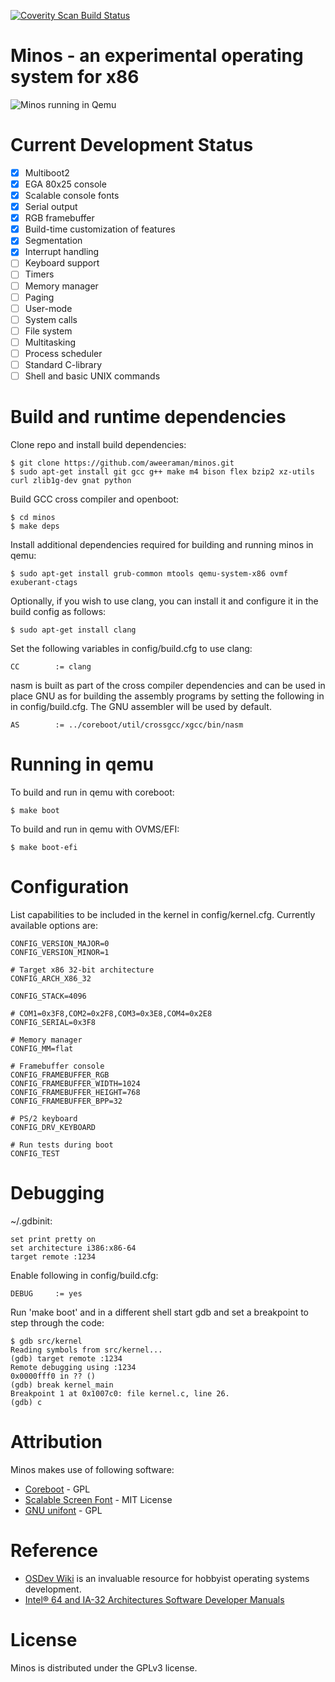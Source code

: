 [![Coverity Scan Build Status](https://scan.coverity.com/projects/20852/badge.svg)](https://scan.coverity.com/projects/minos)

# Minos - an experimental operating system for x86

![Minos running in Qemu](https://raw.githubusercontent.com/aweeraman/minos/master/minos.png "Minos running in Qemu")

# Current Development Status

- [X] Multiboot2
- [X] EGA 80x25 console
- [X] Scalable console fonts
- [X] Serial output
- [X] RGB framebuffer
- [X] Build-time customization of features
- [X] Segmentation
- [X] Interrupt handling
- [ ] Keyboard support
- [ ] Timers
- [ ] Memory manager
- [ ] Paging
- [ ] User-mode
- [ ] System calls
- [ ] File system
- [ ] Multitasking
- [ ] Process scheduler
- [ ] Standard C-library
- [ ] Shell and basic UNIX commands

# Build and runtime dependencies

Clone repo and install build dependencies:

```
$ git clone https://github.com/aweeraman/minos.git
$ sudo apt-get install git gcc g++ make m4 bison flex bzip2 xz-utils curl zlib1g-dev gnat python
```

Build GCC cross compiler and openboot:

```
$ cd minos
$ make deps
```

Install additional dependencies required for building and running minos
in qemu:

```
$ sudo apt-get install grub-common mtools qemu-system-x86 ovmf exuberant-ctags
```

Optionally, if you wish to use clang, you can install it and configure
it in the build config as follows:

```
$ sudo apt-get install clang
```

Set the following variables in config/build.cfg to use clang:

```
CC        := clang
```

nasm is built as part of the cross compiler dependencies and can be
used in place GNU as for building the assembly programs by setting
the following in in config/build.cfg. The GNU assembler will be used
by default.

```
AS        := ../coreboot/util/crossgcc/xgcc/bin/nasm
```

# Running in qemu

To build and run in qemu with coreboot:

```
$ make boot
```

To build and run in qemu with OVMS/EFI:

```
$ make boot-efi
```

# Configuration

List capabilities to be included in the kernel in config/kernel.cfg.
Currently available options are:

```
CONFIG_VERSION_MAJOR=0
CONFIG_VERSION_MINOR=1

# Target x86 32-bit architecture
CONFIG_ARCH_X86_32

CONFIG_STACK=4096

# COM1=0x3F8,COM2=0x2F8,COM3=0x3E8,COM4=0x2E8
CONFIG_SERIAL=0x3F8

# Memory manager
CONFIG_MM=flat

# Framebuffer console
CONFIG_FRAMEBUFFER_RGB
CONFIG_FRAMEBUFFER_WIDTH=1024
CONFIG_FRAMEBUFFER_HEIGHT=768
CONFIG_FRAMEBUFFER_BPP=32

# PS/2 keyboard
CONFIG_DRV_KEYBOARD

# Run tests during boot
CONFIG_TEST
```

# Debugging

~/.gdbinit:

```
set print pretty on
set architecture i386:x86-64
target remote :1234
```

Enable following in config/build.cfg:

```
DEBUG     := yes
```

Run 'make boot' and in a different shell start gdb and set a breakpoint to
step through the code:

```
$ gdb src/kernel
Reading symbols from src/kernel...
(gdb) target remote :1234
Remote debugging using :1234
0x0000fff0 in ?? ()
(gdb) break kernel_main
Breakpoint 1 at 0x1007c0: file kernel.c, line 26.
(gdb) c
```

# Attribution

Minos makes use of following software:

* [Coreboot](https://github.com/coreboot/coreboot) - GPL
* [Scalable Screen Font](https://gitlab.com/bztsrc/scalable-font) - MIT License
* [GNU unifont](http://unifoundry.com/unifont/index.html) - GPL

# Reference

* [OSDev Wiki](https://wiki.osdev.org/Main_Page) is an invaluable resource
for hobbyist operating systems development.
* [Intel® 64 and IA-32 Architectures Software Developer Manuals](https://software.intel.com/en-us/articles/intel-sdm)

# License

Minos is distributed under the GPLv3 license.
